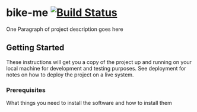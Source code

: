 
# bike-me [![Build Status](https://travis-ci.org/David-Way/bike-me.svg?branch=master)](https://travis-ci.org/David-Way/bike-me)

One Paragraph of project description goes here

## Getting Started

These instructions will get you a copy of the project up and running on your local machine for development and testing purposes. See deployment for notes on how to deploy the project on a live system.

### Prerequisites

What things you need to install the software and how to install them
